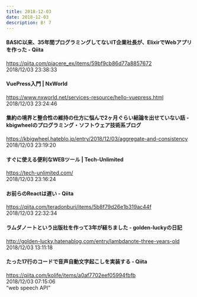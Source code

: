 ```yaml
---
title: 2018-12-03
date: 2018-12-03
description: B! 7
---
```


#### BASIC以来、35年間プログラミングしてないIT企業社長が、ElixirでWebアプリを作った - Qiita
https://qiita.com/piacere_ex/items/59bf9cb86d77a8857672<br>
2018/12/03 23:38:33<br>


#### VuePress入門 | NxWorld
https://www.nxworld.net/services-resource/hello-vuepress.html<br>
2018/12/03 23:24:46<br>


#### 集約の境界と整合性の維持の仕方に悩んで2ヶ月ぐらい結論を出せていない話 - kbigwheelのプログラミング・ソフトウェア技術系ブログ
https://kbigwheel.hateblo.jp/entry/2018/12/03/aggregate-and-consistency<br>
2018/12/03 23:19:20<br>


#### すぐに使える便利なWEBツール | Tech-Unlimited
https://tech-unlimited.com/<br>
2018/12/03 23:16:24<br>


#### お前らのReactは遅い - Qiita
https://qiita.com/teradonburi/items/5b8f79d26e1b319ac44f<br>
2018/12/03 22:32:34<br>


#### ラムダノートという出版社を作って3年が経ちました - golden-luckyの日記
http://golden-lucky.hatenablog.com/entry/lambdanote-three-years-old<br>
2018/12/03 13:11:18<br>


#### たった17行のコードで音声自動文字起こしを実装する - Qiita
https://qiita.com/kolife/items/a0af7702eef05994fbfb<br>
2018/12/03 07:15:06<br>
“web speech API”



